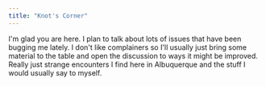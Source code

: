 ```yaml
---
title: "Knot's Corner"
---
```


I'm glad you are here. I plan to talk about lots of issues that have been bugging me lately. I don't like complainers so I'll usually just bring some material to the table and open the discussion to ways it might be improved. Really just strange encounters I find here in Albuquerque and the stuff I would usually say to myself.
